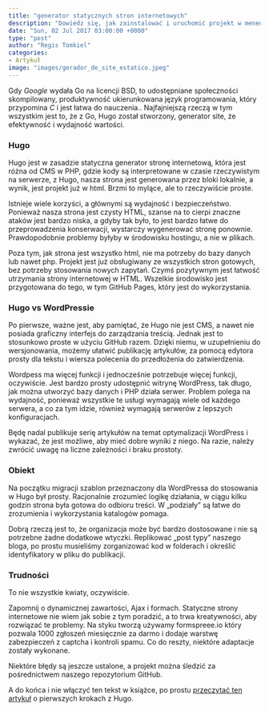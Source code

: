 ```yaml
---
title: "generator statycznych stron internetowych"
description: "Dowiedz się, jak zainstalować i uruchomić projekt w menedżerze witryny Hugo. Łatwe generowanie statycznych stron internetowych."
date: "Sun, 02 Jul 2017 03:00:00 +0000"
type: "post"
author: "Regis Tomkiel"
categories: 
- Artykuł
image: "images/gerador_de_site_estatico.jpeg"
---
```


 Gdy  *Google*  wydała Go na licencji BSD, to udostępniane społeczności skompilowany, produktywność ukierunkowana język programowania, który przypomina  *C*  i jest łatwa do nauczenia.. Najfajniejszą rzeczą w tym wszystkim jest to, że z Go, Hugo został stworzony, generator site, że efektywność i wydajność wartości. 


###  Hugo


 Hugo jest w zasadzie statyczna generator stronę internetową, która jest różna od CMS w PHP, gdzie kody są interpretowane w czasie rzeczywistym na serwerze, z Hugo, nasza strona jest generowana przez bloki lokalnie, a wynik, jest projekt już w html. Brzmi to mylące, ale to rzeczywiście proste.   

Istnieje wiele korzyści, a głównymi są wydajność i bezpieczeństwo. Ponieważ nasza strona jest czysty HTML, szanse na to cierpi znaczne ataków jest bardzo niska, a gdyby tak było, to jest bardzo łatwe do przeprowadzenia konserwacji, wystarczy wygenerować stronę ponownie. Prawdopodobnie problemy byłyby w środowisku hostingu, a nie w plikach.   

Poza tym, jak strona jest wszystko html, nie ma potrzeby do bazy danych lub nawet php. Projekt jest już obsługiwany ze wszystkich stron gotowych, bez potrzeby stosowania nowych zapytań. Czymś pozytywnym jest łatwość utrzymania strony internetowej w HTML. Wszelkie środowisko jest przygotowana do tego, w tym GitHub Pages, który jest do wykorzystania. 


###  Hugo vs WordPressie


 Po pierwsze, ważne jest, aby pamiętać, że Hugo nie jest CMS, a nawet nie posiada graficzny interfejs do zarządzania treścią. Jednak jest to stosunkowo proste w użyciu GitHub razem. Dzięki niemu, w uzupełnieniu do wersjonowania, możemy ułatwić publikację artykułów, za pomocą edytora prosty dla tekstu i wiersza polecenia do przedłożenia do zatwierdzenia.   

Wordpess ma więcej funkcji i jednocześnie potrzebuje więcej funkcji, oczywiście. Jest bardzo prosty udostępnić witrynę WordPress, tak długo, jak można utworzyć bazy danych i PHP działa serwer. Problem polega na wydajność, ponieważ wszystkie te usługi wymagają wiele od każdego serwera, a co za tym idzie, również wymagają serwerów z lepszych konfiguracjach.   

Będę nadal publikuje serię artykułów na temat optymalizacji WordPress i wykazać, że jest możliwe, aby mieć dobre wyniki z niego. Na razie, należy zwrócić uwagę na liczne zależności i braku prostoty. 


###  Obiekt


 Na początku migracji szablon przeznaczony dla WordPressa do stosowania w Hugo był prosty. Racjonalnie zrozumieć logikę działania, w ciągu kilku godzin strona była gotowa do odbioru treści. W „podziały” są łatwe do zrozumienia i wykorzystania katalogów pomaga.   

Dobrą rzeczą jest to, że organizacja może być bardzo dostosowane i nie są potrzebne żadne dodatkowe wtyczki. Replikować „post typy” naszego bloga, po prostu musieliśmy zorganizować kod w folderach i określić identyfikatory w pliku do publikacji. 


###  Trudności


 To nie wszystkie kwiaty, oczywiście.   

Zapomnij o dynamicznej zawartości, Ajax i formach. Statyczne strony internetowe nie wiem jak sobie z tym poradzić, a to trwa kreatywności, aby rozwiązać te problemy. Na styku tworzą używamy formspreee.io który pozwala 1000 zgłoszeń miesięcznie za darmo i dodaje warstwę zabezpieczeń z captcha i kontroli spamu. Co do reszty, niektóre adaptacje zostały wykonane.   

Niektóre błędy są jeszcze ustalone, a projekt można śledzić za pośrednictwem naszego repozytorium GitHub. 


 A do końca i nie włączyć ten tekst w książce, po prostu  [przeczytać ten artykuł](//blog,doseextra.com/comecando-com-o-hugo/ "First z Hugo")  o pierwszych krokach z Hugo. 

